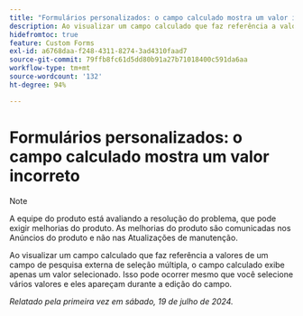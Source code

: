 ```yaml
---
title: "Formulários personalizados: o campo calculado mostra um valor incorreto"
description: Ao visualizar um campo calculado que faz referência a valores de um campo de pesquisa externa de seleção múltipla, o campo calculado exibe apenas um valor selecionado. Isso pode ocorrer mesmo que você selecione vários valores e eles apareçam durante a edição do campo.
hidefromtoc: true
feature: Custom Forms
exl-id: a6768daa-f248-4311-8274-3ad4310faad7
source-git-commit: 79ffb8fc61d5dd80b91a27b71018400c591da6aa
workflow-type: tm+mt
source-wordcount: '132'
ht-degree: 94%

---
```


# Formulários personalizados: o campo calculado mostra um valor incorreto

>[!NOTE]
>
>A equipe do produto está avaliando a resolução do problema, que pode exigir melhorias do produto. As melhorias do produto são comunicadas nos Anúncios do produto e não nas Atualizações de manutenção.

Ao visualizar um campo calculado que faz referência a valores de um campo de pesquisa externa de seleção múltipla, o campo calculado exibe apenas um valor selecionado. Isso pode ocorrer mesmo que você selecione vários valores e eles apareçam durante a edição do campo.

_Relatado pela primeira vez em sábado, 19 de julho de 2024._
